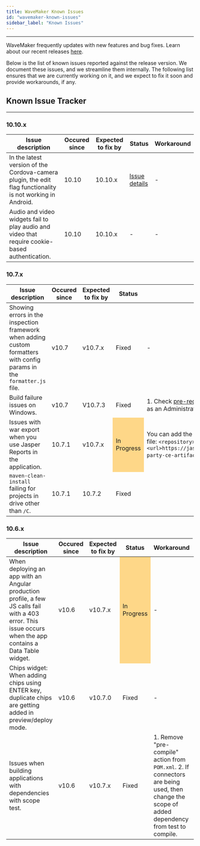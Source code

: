 ```yaml
---
title: WaveMaker Known Issues
id: "wavemaker-known-issues"
sidebar_label: "Known Issues"
---
```

---

WaveMaker frequently updates with new features and bug fixes. Learn about our recent releases [here](/learn/wavemaker-release-notes).

Below is the list of known issues reported against the release version. We document these issues, and we streamline them internally. The following list ensures that we are currently working on it, and we expect to fix it soon and provide workarounds, if any.

## Known Issue Tracker

---

### 10.10.x

|Issue description|Occured since|Expected to fix by|Status|Workaround|
|---|---|---|---|---|
|In the latest version of the Cordova-camera plugin, the edit flag functionality is not working in Android. | 10.10 |  10.10.x| [Issue details](https://github.com/apache/cordova-plugin-camera/issues/718) | -|
|Audio and video widgets fail to play audio and video that require cookie-based authentication. | 10.10 | 10.10.x | -| - |

### 10.7.x

|Issue description|Occured since|Expected to fix by|Status|Workaround|
|---|---|---|---|---|
|Showing errors in the inspection framework when adding custom formatters with config params in the `formatter.js` file. | v10.7 | v10.7.x | Fixed |- |
|Build failure issues on Windows. | v10.7 |V10.7.3 | Fixed|1. Check [pre-requisites](/learn/app-development/deployment/building-with-maven#system-prerequisites).   2. Run the maven command as an Administrator. |
| Issues with war export when you use Jasper Reports in the application. | 10.7.1 |v10.7.x <td bgcolor="FED788"> In Progress</td>| You can add the below jfrog repository in the `pom.xml` file:    ```<repository>``` ```<id>jaspersoft-third-party</id>``` ```<url>https://jaspersoft.jfrog.io/jaspersoft/third-party-ce-artifacts/</url>``` ```</repository>``` |
| `maven-clean-install` failing for projects in drive other than `/C`. | 10.7.1 |10.7.2 | Fixed ||



### 10.6.x

|Issue description|Occured since|Expected to fix by|Status|Workaround|
|---|---|---|---|---|
|When deploying an app with an Angular production profile, a few JS calls fail with a 403 error. This issue occurs when the app contains a Data Table widget. | v10.6|v10.7.x <td bgcolor="FED788"> In Progress</td>|-|
|Chips widget: When adding chips using ENTER key, duplicate chips are getting added in preview/deploy mode. |v10.6 | v10.7.0 | Fixed|-  |
|Issues when building applications with dependencies with scope test. | v10.6 | v10.7.x | Fixed | 1. Remove "pre-compile" action from `POM.xml`.   2. If connectors are being used, then change the scope of added dependency from test to compile.| 
